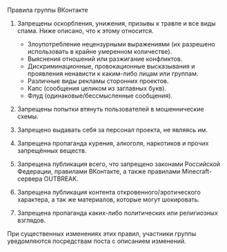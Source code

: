 Правила группы ВКонтакте

1. Запрещены оскорбления, унижения, призывы к травле и все виды спама. Ниже описано, что к этому относится.
    - Злоупотребление нецензурными выражениями (их разрешено использовать в крайне умеренном количестве).
    - Выяснения отношений или разжигание конфликтов.
    - Дискриминационные, провокационные высказывания и проявления ненависти к каким-либо лицам или группам.
    - Различные виды рекламы сторонних проектов.
    - Капс (сообщения целиком из заглавных букв).
    - Флуд (одинаковые/бессмысленные сообщения).

2. Запрещены попытки втянуть пользователей в мошеннические схемы.

3. Запрещено выдавать себя за персонал проекта, не являясь им.

4. Запрещена пропаганда курения, алкоголя, наркотиков и прочих запрещённых веществ.

5. Запрещена публикация всего, что запрещено законами Российской Федерации, правилами ВКонтакте, а также правилами Minecraft-сервера OUTBREAK.

6. Запрещена публикация контента откровенного/эротического характера, а так же материалов, которые могут шокировать.

7. Запрещена пропаганда каких-либо политических или религиозных взглядов.

При существенных изменениях этих правил, участники группы уведомляются посредствам поста с описанием изменений.

